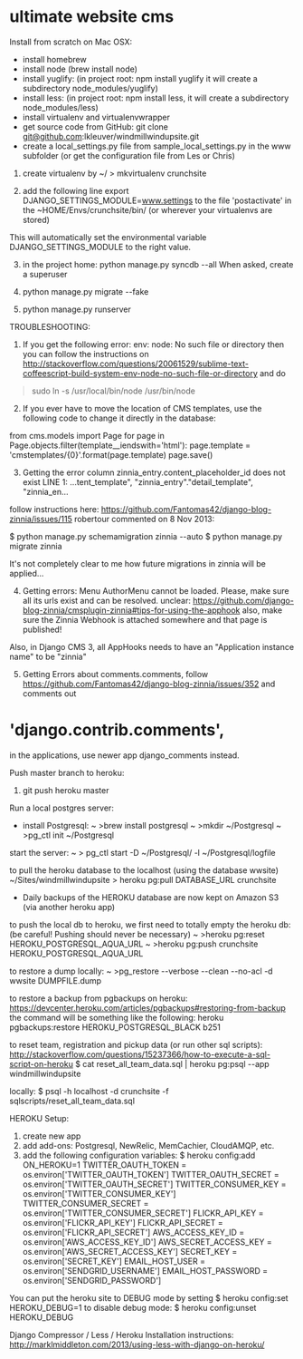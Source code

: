 ultimate website cms
==================

Install from scratch on Mac OSX:
* install homebrew
* install node (brew install node)
* install yuglify: (in project root: npm install yuglify
        it will create a subdirectory node_modules/yuglify)
* install less: (in project root: npm install less,
        it will create a subdirectory node_modules/less)
* install virtualenv and virtualenvwrapper
* get source code from GitHub:
git clone git@github.com:lkleuver/windmillwindupsite.git
* create a local_settings.py file from sample_local_settings.py in the www subfolder
(or get the configuration file from Les or Chris)

1. create virtualenv by
~/ > mkvirtualenv crunchsite

2. add the following line
export DJANGO_SETTINGS_MODULE=www.settings
to the file 'postactivate' in the ~HOME/Envs/crunchsite/bin/ (or wherever your virtualenvs are stored)

This will automatically set the environmental variable DJANGO_SETTINGS_MODULE to the right value.

3. in the project home:
python manage.py syncdb --all
When asked, create a superuser

4. python manage.py migrate --fake

5. python manage.py runserver


TROUBLESHOOTING:
1. If you get the following error:
env: node: No such file or directory
then you can follow the instructions on
http://stackoverflow.com/questions/20061529/sublime-text-coffeescript-build-system-env-node-no-such-file-or-directory
and do
> sudo ln -s /usr/local/bin/node /usr/bin/node


2. If you ever have to move the location of CMS templates, use the following code to change it directly in the database:

from cms.models import Page
for page in Page.objects.filter(template__iendswith='html'):
    page.template = 'cmstemplates/{0}'.format(page.template)
    page.save()


3. Getting the error
column zinnia_entry.content_placeholder_id does not exist
LINE 1: ...tent_template", "zinnia_entry"."detail_template", "zinnia_en...

follow instructions here:
https://github.com/Fantomas42/django-blog-zinnia/issues/115
robertour commented on 8 Nov 2013:

$ python manage.py schemamigration zinnia --auto
$ python manage.py migrate zinnia

It's not completely clear to me how future migrations in zinnia will be applied...


4. Getting errors:
Menu AuthorMenu cannot be loaded. Please, make sure all its urls exist and can be resolved.
unclear:
https://github.com/django-blog-zinnia/cmsplugin-zinnia#tips-for-using-the-apphook
also, make sure the Zinnia Webhook is attached somewhere and that page is published!

Also, in Django CMS 3, all AppHooks needs to have an "Application instance name" to be "zinnia"


5. Getting Errors about comments.comments, follow
https://github.com/Fantomas42/django-blog-zinnia/issues/352
and comments out
 # 'django.contrib.comments',
in the applications, use newer app django_comments instead.




Push master branch to heroku:
1. git push heroku master


Run a local postgres server:
* install Postgresql:
~ >brew install postgresql
~ >mkdir ~/Postgresql
~ >pg_ctl init ~/Postgresql

start the server:
~ > pg_ctl start -D ~/Postgresql/ -l ~/Postgresql/logfile


to pull the heroku database to the localhost (using the database wwsite)
~/Sites/windmillwindupsite > heroku pg:pull DATABASE_URL crunchsite

* Daily backups of the HEROKU database are now kept on Amazon S3 (via another heroku app)

to push the local db to heroku, we first need to totally empty the heroku db:
(be careful! Pushing should never be necessary)
~ >heroku pg:reset HEROKU_POSTGRESQL_AQUA_URL
~ >heroku pg:push crunchsite HEROKU_POSTGRESQL_AQUA_URL

to restore a dump locally:
~ >pg_restore --verbose --clean --no-acl -d wwsite DUMPFILE.dump

to restore a backup from pgbackups on heroku:
https://devcenter.heroku.com/articles/pgbackups#restoring-from-backup
the command will be something like the following:
heroku pgbackups:restore HEROKU_POSTGRESQL_BLACK b251

to reset team, registration and pickup data (or run other sql scripts):
http://stackoverflow.com/questions/15237366/how-to-execute-a-sql-script-on-heroku
$ cat reset_all_team_data.sql | heroku pg:psql --app windmillwindupsite

locally:
$ psql -h localhost -d crunchsite -f sqlscripts/reset_all_team_data.sql



HEROKU Setup:
1. create new app
2. add add-ons: Postgresql, NewRelic, MemCachier, CloudAMQP, etc.
3. add the following configuration variables:
$ heroku config:add ON_HEROKU=1
    TWITTER_OAUTH_TOKEN = os.environ['TWITTER_OAUTH_TOKEN']
    TWITTER_OAUTH_SECRET = os.environ['TWITTER_OAUTH_SECRET']
    TWITTER_CONSUMER_KEY = os.environ['TWITTER_CONSUMER_KEY']
    TWITTER_CONSUMER_SECRET = os.environ['TWITTER_CONSUMER_SECRET']
    FLICKR_API_KEY = os.environ['FLICKR_API_KEY']
    FLICKR_API_SECRET = os.environ['FLICKR_API_SECRET']
    AWS_ACCESS_KEY_ID       = os.environ['AWS_ACCESS_KEY_ID']
    AWS_SECRET_ACCESS_KEY   = os.environ['AWS_SECRET_ACCESS_KEY']
    SECRET_KEY = os.environ['SECRET_KEY']
    EMAIL_HOST_USER = os.environ['SENDGRID_USERNAME']
    EMAIL_HOST_PASSWORD = os.environ['SENDGRID_PASSWORD']


You can put the heroku site to DEBUG mode by setting
$ heroku config:set HEROKU_DEBUG=1
to disable debug mode:
$ heroku config:unset HEROKU_DEBUG



Django Compressor / Less / Heroku Installation instructions:
http://marklmiddleton.com/2013/using-less-with-django-on-heroku/

